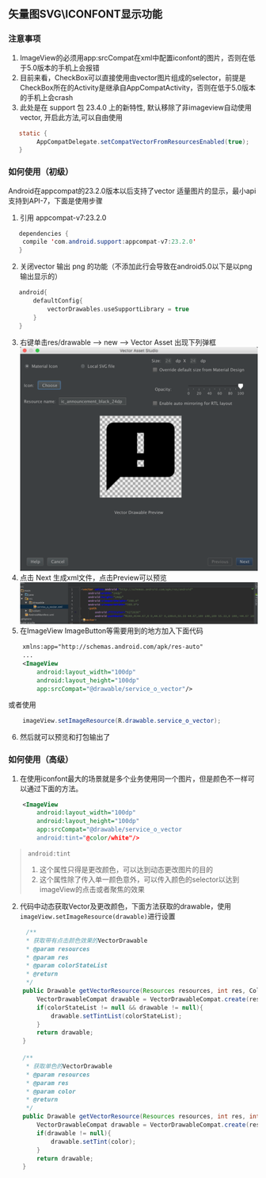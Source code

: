 ## 矢量图SVG\ICONFONT显示功能

### 注意事项
1. ImageView的必须用app:srcCompat在xml中配置iconfont的图片，否则在低于5.0版本的手机上会报错
2. 目前来看，CheckBox可以直接使用由vector图片组成的selector，前提是CheckBox所在的Activity是继承自AppCompatActivity，否则在低于5.0版本的手机上会crash
3. 此处是在 support 包 23.4.0 上的新特性, 默认移除了非imageview自动使用vector, 开启此方法,可以自由使用
```java
   static {
    	AppCompatDelegate.setCompatVectorFromResourcesEnabled(true);
   }
```

### 如何使用（初级）
Android在appcompat的23.2.0版本以后支持了vector 适量图片的显示，最小api支持到API-7，下面是使用步骤

1. 引用 appcompat-v7:23.2.0
```java
   dependencies {
   	compile 'com.android.support:appcompat-v7:23.2.0'
   }
```
2. 关闭vector 输出 png 的功能（不添加此行会导致在android5.0以下是以png输出显示的）
```groovy
   android{
       defaultConfig{
           vectorDrawables.useSupportLibrary = true
       }
   }
```
3. 右键单击res/drawable —> new —> Vector Asset 出现下列弹框
   ![vector create screenshot](picture/vector_1.png)
4. 点击 Next 生成xml文件，点击Preview可以预览
   ![vector create screenshot](picture/vector_2.png)
5. 在ImageView ImageButton等需要用到的地方加入下面代码
```xml
	xmlns:app="http://schemas.android.com/apk/res-auto"
	...
	<ImageView
		android:layout_width="100dp"
		android:layout_height="100dp"
		app:srcCompat="@drawable/service_o_vector"/>
```
   或者使用
```java
	imageView.setImageResource(R.drawable.service_o_vector);
```
6. 然后就可以预览和打包输出了

### 如何使用（高级）

1.   在使用iconfont最大的场景就是多个业务使用同一个图片，但是颜色不一样可以通过下面的方法。
```xml
	<ImageView
		android:layout_width="100dp"
		android:layout_height="100dp"
		app:srcCompat="@drawable/service_o_vector
		android:tint="@color/white"/>
```
> `android:tint`
> 1. 这个属性只得是更改颜色，可以达到动态更改图片的目的
> 2. 这个属性除了传入单一颜色意外，可以传入颜色的selector以达到imageView的点击或者聚焦的效果

2.   代码中动态获取Vector及更改颜色，下面方法获取的drawable，使用`imageView.setImageResource(drawable)`进行设置
```java
     /**
     * 获取带有点击颜色效果的VectorDrawable
     * @param resources
     * @param res
     * @param colorStateList
     * @return
     */
    public Drawable getVectorResource(Resources resources, int res, ColorStateList colorStateList){
        VectorDrawableCompat drawable = VectorDrawableCompat.create(resources, res, resources.newTheme());
        if(colorStateList != null && drawable != null){
            drawable.setTintList(colorStateList);
        }
        return drawable;
    }
    
    /**
     * 获取单色的VectorDrawable
     * @param resources
     * @param res
     * @param color
     * @return
     */
    public Drawable getVectorResource(Resources resources, int res, int color){
        VectorDrawableCompat drawable = VectorDrawableCompat.create(resources, res, resources.newTheme());
        if(drawable != null){
            drawable.setTint(color);
        }
        return drawable;
    }
```

